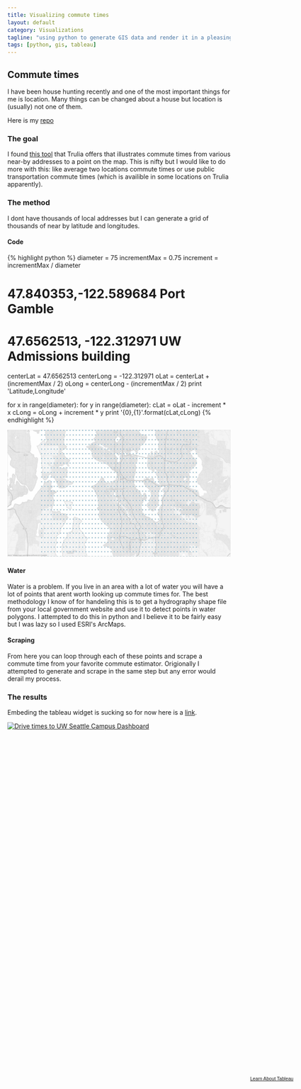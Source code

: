 ```yaml
---
title: Visualizing commute times
layout: default
category: Visualizations
tagline: "using python to generate GIS data and render it in a pleasing manner"
tags: [python, gis, tableau]
---
```

## Commute times
I have been house hunting recently and one of the most important things for me is location. Many things can be changed about a house but location is (usually) not one of them.

Here is my [repo](https://github.com/mrtakos/lat_long_grid_generator)

### The goal
I found [this tool](http://www.trulia.com/local/) that Trulia offers that illustrates commute times from various near-by addresses to a point on the map. This is nifty but I would like to do more with this: like average two locations commute times or use public transportation commute times (which is availible in some locations on Trulia apparently).

### The method
I dont have thousands of local addresses but I can generate a grid of thousands of near by latitude and longitudes.

#### Code
{% highlight python %}
diameter = 75
incrementMax = 0.75
increment = incrementMax / diameter
# 47.840353,-122.589684 Port Gamble
# 47.6562513, -122.312971 UW Admissions building
centerLat = 47.6562513
centerLong = -122.312971
oLat = centerLat + (incrementMax / 2)
oLong = centerLong - (incrementMax / 2)
print 'Latitude,Longitude'

for x in range(diameter):
        for y in range(diameter):
                cLat = oLat - increment * x
                cLong = oLong + increment * y
                print '{0},{1}'.format(cLat,cLong)
{% endhighlight %}

![Points rendered across the Seattle area](/assets/img/Grid_of_points.jpg)

#### Water
Water is a problem. If you live in an area with a lot of water you will have a lot of points that arent worth looking up commute times for. The best methodology I know of for handeling this is to get a hydrography shape file from your local government website and use it to detect points in water polygons. I attempted to do this in python and I believe it to be fairly easy but I was lazy so I used ESRI's ArcMaps.

#### Scraping
From here you can loop through each of these points and scrape a commute time from your favorite commute estimator. Origionally I attempted to generate and scrape in the same step but any error would derail my process.

### The results
Embeding the tableau widget is sucking so for now here is a [link](http://public.tableausoftware.com/views/UWcommutetimeVisualization/DrivetimestoUWSeattleCampusDashboard?:embed=y&:display_count=no).

<script type='text/javascript' src='http://public.tableausoftware.com/javascripts/api/viz_v1.js'> </script> 
<div class='tableauPlaceholder' style='width: 654px; height: 798px;'> 
	<noscript> 
		<a href='#'> 
		<img alt='Drive times to UW Seattle Campus Dashboard ' src='http://public.tableausoftware.com/static/images/UW/UWcommutetimeVisualization/DrivetimestoUWSeattleCampusDashboard/1_rss.png' style='border: none' /> 
		</a> 
	</noscript> 
	<object class='tableauViz' width='654' height='798' style='display:none;'> 
		<param name='host_url' value='http%3A%2F%2Fpublic.tableausoftware.com%2F' /> 
		<param name='site_root' value='' /> 
		<param name='name' value='UWcommutetimeVisualization/DrivetimestoUWSeattleCampusDashboard' /> 
		<param name='tabs' value='no' /> 
		<param name='toolbar' value='yes' /> 
		<param name='static_image' value='http://public.tableausoftware.com/static/images/UW/UWcommutetimeVisualization/DrivetimestoUWSeattleCampusDashboard/1.png' / > 
		<param name='animate_transition' value='yes' /> 
		<param name='display_static_image' value='yes' /> 
		<param name='display_spinner' value='yes' /> 
		<param name='display_overlay' value='yes' /> 
		<param name='display_count' value='yes' /> 
	</object> 
</div> 
<div style='width:654px;height:22px;padding:0px 10px 0px 0px;color:black;font:normal 8pt verdana,helvetica,arial,sans-serif;'> 
	<div style='float:right; padding-right:8px;'> 
		<a href='http://www.tableausoftware.com/public/about-tableau-products?ref=http://public.tableausoftware.com/views/UWcommutetimeVisualization/DrivetimestoUWSeattleCampusDashboard' target='_blank'>Learn About Tableau</a> 
	</div> 
</div> 
